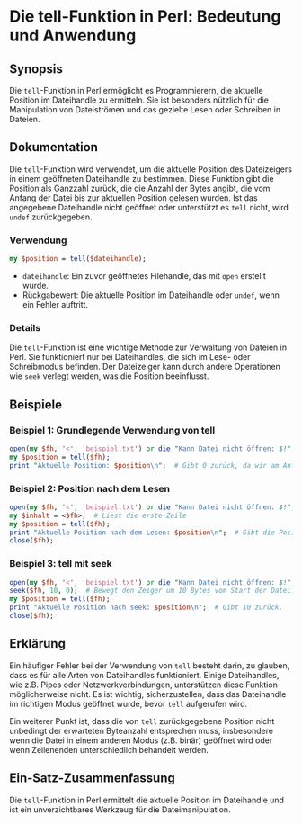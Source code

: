 <!--
Meta Description: # Die tell-Funktion in Perl: Bedeutung und Anwendung ## Synopsis Die `tell`-Funktion in Perl ermöglicht es Programmierern, die aktuelle Position im Da...
Meta Keywords: die, position, tell, perl, dateihandle
-->

# Die tell-Funktion in Perl: Bedeutung und Anwendung

## Synopsis
Die `tell`-Funktion in Perl ermöglicht es Programmierern, die aktuelle Position im Dateihandle zu ermitteln. Sie ist besonders nützlich für die Manipulation von Dateiströmen und das gezielte Lesen oder Schreiben in Dateien.

## Dokumentation
Die `tell`-Funktion wird verwendet, um die aktuelle Position des Dateizeigers in einem geöffneten Dateihandle zu bestimmen. Diese Funktion gibt die Position als Ganzzahl zurück, die die Anzahl der Bytes angibt, die vom Anfang der Datei bis zur aktuellen Position gelesen wurden. Ist das angegebene Dateihandle nicht geöffnet oder unterstützt es `tell` nicht, wird `undef` zurückgegeben.

### Verwendung
```perl
my $position = tell($dateihandle);
```

- `dateihandle`: Ein zuvor geöffnetes Filehandle, das mit `open` erstellt wurde.
- Rückgabewert: Die aktuelle Position im Dateihandle oder `undef`, wenn ein Fehler auftritt.

### Details
Die `tell`-Funktion ist eine wichtige Methode zur Verwaltung von Dateien in Perl. Sie funktioniert nur bei Dateihandles, die sich im Lese- oder Schreibmodus befinden. Der Dateizeiger kann durch andere Operationen wie `seek` verlegt werden, was die Position beeinflusst.

## Beispiele
### Beispiel 1: Grundlegende Verwendung von tell
```perl
open(my $fh, '<', 'beispiel.txt') or die "Kann Datei nicht öffnen: $!";
my $position = tell($fh);
print "Aktuelle Position: $position\n";  # Gibt 0 zurück, da wir am Anfang der Datei sind.
```

### Beispiel 2: Position nach dem Lesen
```perl
open(my $fh, '<', 'beispiel.txt') or die "Kann Datei nicht öffnen: $!";
my $inhalt = <$fh>;  # Liest die erste Zeile
my $position = tell($fh);
print "Aktuelle Position nach dem Lesen: $position\n";  # Gibt die Position nach dem Lesen der ersten Zeile zurück.
close($fh);
```

### Beispiel 3: tell mit seek
```perl
open(my $fh, '<', 'beispiel.txt') or die "Kann Datei nicht öffnen: $!";
seek($fh, 10, 0);  # Bewegt den Zeiger um 10 Bytes vom Start der Datei.
my $position = tell($fh);
print "Aktuelle Position nach seek: $position\n";  # Gibt 10 zurück.
close($fh);
```

## Erklärung
Ein häufiger Fehler bei der Verwendung von `tell` besteht darin, zu glauben, dass es für alle Arten von Dateihandles funktioniert. Einige Dateihandles, wie z.B. Pipes oder Netzwerkverbindungen, unterstützen diese Funktion möglicherweise nicht. Es ist wichtig, sicherzustellen, dass das Dateihandle im richtigen Modus geöffnet wurde, bevor `tell` aufgerufen wird.

Ein weiterer Punkt ist, dass die von `tell` zurückgegebene Position nicht unbedingt der erwarteten Byteanzahl entsprechen muss, insbesondere wenn die Datei in einem anderen Modus (z.B. binär) geöffnet wird oder wenn Zeilenenden unterschiedlich behandelt werden.

## Ein-Satz-Zusammenfassung
Die `tell`-Funktion in Perl ermittelt die aktuelle Position im Dateihandle und ist ein unverzichtbares Werkzeug für die Dateimanipulation.